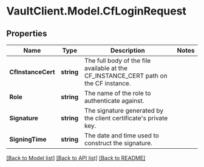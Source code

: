# VaultClient.Model.CfLoginRequest

## Properties

Name | Type | Description | Notes
------------ | ------------- | ------------- | -------------
**CfInstanceCert** | **string** | The full body of the file available at the CF_INSTANCE_CERT path on the CF instance. | 
**Role** | **string** | The name of the role to authenticate against. | 
**Signature** | **string** | The signature generated by the client certificate&#39;s private key. | 
**SigningTime** | **string** | The date and time used to construct the signature. | 

[[Back to Model list]](../README.md#documentation-for-models) [[Back to API list]](../README.md#documentation-for-api-endpoints) [[Back to README]](../README.md)

